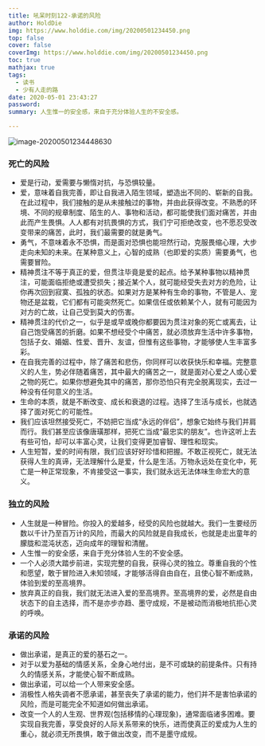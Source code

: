 ```yaml
---
title: 吼呆时刻122-承诺的风险
author: HoldDie
img: https://www.holddie.com/img/20200501234450.png
top: false
cover: false
coverImg: https://www.holddie.com/img/20200501234450.png
toc: true
mathjax: true
tags:
  - 读书
  - 少有人走的路
date: 2020-05-01 23:43:27
password:
summary: 人生惟一的安全感，来自于充分体验人生的不安全感。

---
```


![image-20200501234448630](https://www.holddie.com/img/20200501234450.png)

### 死亡的风险

- 爱是行动，爱需要与懒惰对抗，与恐惧较量。
- 爱，意味着自我完善，即让自我进入陌生领域，塑造出不同的、崭新的自我。在此过程中，我们接触的是从未接触过的事物，并由此获得改变。不熟悉的环境、不同的规章制度、陌生的人、事物和活动，都可能使我们面对痛苦，并由此而产生畏惧。人人都有对抗畏惧的方式，我们宁可拒绝改变，也不愿忍受改变带来的痛苦，此时，我们最需要的就是勇气。
- 勇气，不意味着永不恐惧，而是面对恐惧也能坦然行动，克服畏缩心理，大步走向未知的未来。在某种意义上，心智的成熟（也即爱的实质）需要勇气，也需要冒险。
- 精神贯注不等于真正的爱，但贯注毕竟是爱的起点。给予某种事物以精神贯注，可能面临拒绝或遭受损失；接近某个人，就可能经受失去对方的危险，让你再次回到寂寞、孤独的状态。如果对方是某种有生命的事物，不管是人、宠物还是盆栽，它们都有可能突然死亡。如果信任或依赖某个人，就有可能因为对方的亡故，让自己受到莫大的伤害。
- 精神贯注的代价之一，似乎是或早或晚你都要因为贯注对象的死亡或离去，让自己饱受痛苦的折磨。如果不想经受个中痛苦，就必须放弃生活中许多事物，包括子女、婚姻、性爱、晋升、友谊，但惟有这些事物，才能够使人生丰富多彩。
- 在自我完善的过程中，除了痛苦和悲伤，你同样可以收获快乐和幸福。完整意义的人生，势必伴随着痛苦，其中最大的痛苦之一，就是面对心爱之人或心爱之物的死亡。如果你想避免其中的痛苦，那你恐怕只有完全脱离现实，去过一种没有任何意义的生活。
- 生命的本质，就是不断改变、成长和衰退的过程。选择了生活与成长，也就选择了面对死亡的可能性。
- 我们应该坦然接受死亡，不妨把它当成“永远的伴侣”，想象它始终与我们并肩而行。我们甚至应该像唐璜那样，把死亡当成“最忠实的朋友”。也许这听上去有些可怕，却可以丰富心灵，让我们变得更加睿智、理性和现实。
- 人生短暂，爱的时间有限，我们应该好好珍惜和把握。不敢正视死亡，就无法获得人生的真谛，无法理解什么是爱，什么是生活。万物永远处在变化中，死亡是一种正常现象，不肯接受这一事实，我们就永远无法体味生命宏大的意义。

### 独立的风险

- 人生就是一种冒险。你投入的爱越多，经受的风险也就越大。我们一生要经历数以千计乃至百万计的风险，而最大的风险就是自我成长，也就是走出童年的朦胧和混沌状态，迈向成年的理智和清醒。
- 人生惟一的安全感，来自于充分体验人生的不安全感。
- 一个人必须大踏步前进，实现完整的自我，获得心灵的独立。尊重自我的个性和愿望，敢于冒险进入未知领域，才能够活得自由自在，且使心智不断成熟，体验到爱的至高境界。
- 放弃真正的自我，我们就无法进入爱的至高境界。至高境界的爱，必然是自由状态下的自主选择，而不是亦步亦趋、墨守成规，不是被动而消极地抗拒心灵的呼唤。

### 承诺的风险

- 做出承诺，是真正的爱的基石之一。
- 对于以爱为基础的情感关系，全身心地付出，是不可或缺的前提条件。只有持久的情感关系，才能使心智不断成熟。
- 做出承诺，可以给一个人带来安全感。
- 消极性人格失调者不愿承诺，甚至丧失了承诺的能力，他们并不是害怕承诺的风险，而是可能完全不知道如何做出承诺。
- 改变一个人的人生观、世界观(包括移情的心理现象)，通常面临诸多困难。要实现自我完善，享受良好的人际关系带来的快乐，进而使真正的爱成为人生的重心，就必须无所畏惧，敢于做出改变，而不是墨守成规。